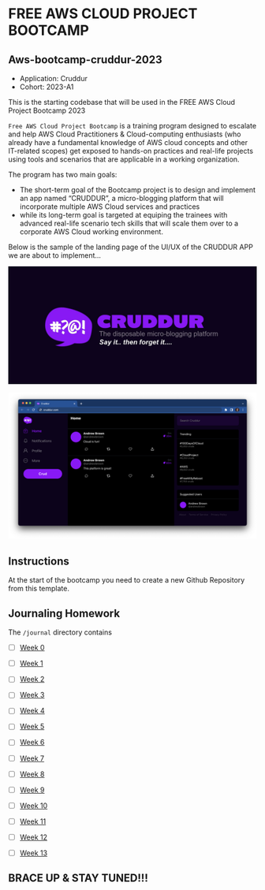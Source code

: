 # FREE AWS CLOUD PROJECT BOOTCAMP
## Aws-bootcamp-cruddur-2023

- Application: Cruddur
- Cohort: 2023-A1

This is the starting codebase that will be used in the FREE AWS Cloud Project Bootcamp 2023

`Free AWS Cloud Project Bootcamp` is a training program designed to escalate and help AWS Cloud Practitioners & Cloud-computing enthusiasts (who already have a fundamental knowledge of AWS cloud concepts and other IT-related scopes) get exposed to hands-on practices and real-life projects using tools and scenarios that are applicable in a working organization.


The program has two main goals:

- The short-term goal of the Bootcamp project is to design and implement an app named “CRUDDUR”, a micro-blogging platform that will incorporate multiple AWS Cloud services and practices 
- while its long-term goal is targeted at equiping the trainees with advanced real-life scenario tech skills that will scale them over to a corporate AWS Cloud working environment.

Below is the sample of the landing page of the UI/UX of the CRUDDUR APP we are about to implement...

![Cruddur Graphic](_docs/images/cruddur-banner.jpg)

![Cruddur Screenshot](_docs/images/cruddur-screenshot.png)

## Instructions

At the start of the bootcamp you need to create a new Github Repository from this template.

## Journaling Homework

The `/journal` directory contains

- [ ] [Week 0](journal/week0.md)
- [ ] [Week 1](journal/week1.md)
- [ ] [Week 2](journal/week2.md)
- [ ] [Week 3](journal/week3.md)
- [ ] [Week 4](journal/week4.md)
- [ ] [Week 5](journal/week5.md)
- [ ] [Week 6](journal/week6.md)
- [ ] [Week 7](journal/week7.md)
- [ ] [Week 8](journal/week8.md)
- [ ] [Week 9](journal/week9.md)
- [ ] [Week 10](journal/week10.md)
- [ ] [Week 11](journal/week11.md)
- [ ] [Week 12](journal/week12.md)
- [ ] [Week 13](journal/week13.md)


## BRACE UP & STAY TUNED!!!
